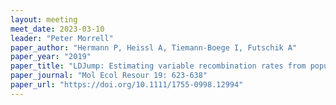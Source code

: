 ```yaml
---
layout: meeting
meet_date: 2023-03-10
leader: "Peter Morrell"
paper_author: "Hermann P, Heissl A, Tiemann-Boege I, Futschik A"
paper_year: "2019"
paper_title: "LDJump: Estimating variable recombination rates from population genetic data"
paper_journal: "Mol Ecol Resour 19: 623-638"
paper_url: "https://doi.org/10.1111/1755-0998.12994"
---
```

